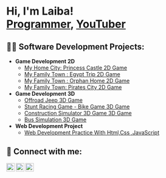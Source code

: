 <h1>Hi, I'm Laiba! <br/><a href="https://github.com/joshmadakor1">Programmer</a>, <a href="https://www.youtube.com/@tastelab_by_laiba">YouTuber</a></h1>

<h2>👨‍💻 Software Development Projects:</h2>

- <b> Game Development 2D</b>
  - [My Home City: Princess Castle 2D Game ](https://play.google.com/store/apps/details?id=com.dandyshandy.Princess.castle&pcampaignid=web_share)
  -  [My Family Town : Egypt Trip  2D Game ](https://play.google.com/store/apps/details?id=com.myfamilytown.egypt.museum&pcampaignid=web_share)
  -   [My Family Town : Orphan Home 2D Game ](https://play.google.com/store/apps/details?id=com.myFamilytown.OrphenHome.CityHouse&pcampaignid=web_share)
  -    [My Family Town: Pirates City 2D Game ](https://play.google.com/store/apps/details?id=com.myFamilytown.pirates.treasure.ship&pcampaignid=web_share)
 - <b> Game Development 3D</b>
     -  [Offroad Jeep  3D Game ](https://play.google.com/store/apps/details?id=com.gamesoul.Revolution.Offroad.Jeep&pcampaignid=web_share)
     -  [Stunt Racing Game - Bike Game 3D Game ](https://play.google.com/store/apps/details?id=com.gamesoul.BikeRacingStuntFree&pcampaignid=web_share)
     -   [Construction Simulator 3D Game 3D Game ](https://appgallery.huawei.com/app/C107045339)
     -    [Bus Simulation 3D Game ](https://play.google.com/store/apps/details?id=com.gamesoul.BusHillClimbingsimulator&pcampaignid=web_share)
-  <b> Web Development Project</b>
   - [ Web Development Practice With Html,Css ,JavaScript ](https://annabellerestuarentsite.netlify.app)

<h2> 🤳 Connect with me:</h2>

[<img align="left" alt="JoshMadakor | YouTube" width="22px" src="https://cdn.jsdelivr.net/npm/simple-icons@v3/icons/youtube.svg" />][youtube]
[<img align="left" alt="JoshMadakor | LinkedIn" width="22px" src="https://cdn.jsdelivr.net/npm/simple-icons@v3/icons/linkedin.svg" />][linkedin]
[<img align="left" alt="JoshMadakor | Instagram" width="22px" src="https://cdn.jsdelivr.net/npm/simple-icons@v3/icons/instagram.svg" />][instagram]

[youtube]:https://www.youtube.com/@tastelab_by_laiba
[instagram]:https://www.instagram.com/tastelab_by_laiba/profilecard/?igsh=MThhenl3cHE2MWJ5Yg==
[linkedin]: https://www.linkedin.com/public-profile/settings?trk=d_flagship3_profile_self_view_public_profile

<!--
**joshmadakor1/joshmadakor1** is a ✨ _special_ ✨ repository because its `README.md` (this file) appears on your GitHub profile.

Here are some ideas to get you started:

- 🔭 I’m currently working on ...
- 🌱 I’m currently learning ...
- 👯 I’m looking to collaborate on ...
- 🤔 I’m looking for help with ...
- 💬 Ask me about ...
- 📫 How to reach me: ...
- 😄 Pronouns: ...
- ⚡ Fun fact: ...
-->

